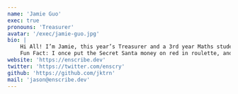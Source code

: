 ```yaml
---
name: 'Jamie Guo'
exec: true
pronouns: 'Treasurer'
avatar: '/exec/jamie-guo.jpg'
bio: |
    Hi All! I’m Jamie, this year’s Treasurer and a 3rd year Maths student. I enjoy showing people how AI can enhance several aspects of everyday life, and I’m eager to support forward-thinking projects that put its possibilities on display.
    Fun Fact: I once put the Secret Santa money on red in roulette, and (thankfully) won! 
website: 'https://enscribe.dev'
twitter: 'https://twitter.com/enscry'
github: 'https://github.com/jktrn'
mail: 'jason@enscribe.dev'
---
```

